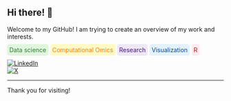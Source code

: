 ## Hi there! 👋

Welcome to my GitHub! I am trying to create an overview of my work and interests.

<p>
  <span style="background-color: #DFF6DD; color: #2E7D32; padding: 5px; border-radius: 5px;">Data science</span>
  <span style="background-color: #FFF9C4; color: #F57F17; padding: 5px; border-radius: 5px;">Computational Omics</span>
  <span style="background-color: #EDE7F6; color: #4A148C; padding: 5px; border-radius: 5px;">Research</span>
  <span style="background-color: #E3F2FD; color: #0D47A1; padding: 5px; border-radius: 5px;">Visualization</span>
  <span style="background-color: #FFEBEE; color: #B71C1C; padding: 5px; border-radius: 5px;">R</span>
</p>

[![LinkedIn](https://img.shields.io/badge/-LinkedIn-blue?style=flat-square&logo=linkedin&logoColor=white)](https://www.linkedin.com/in/rupa-kanchi-8428982b/)  
[![X](https://img.shields.io/badge/-X-1DA1F2?style=flat-square&logo=x&logoColor=white)](https://x.com/rupakanchi)  

---

Thank you for visiting!
